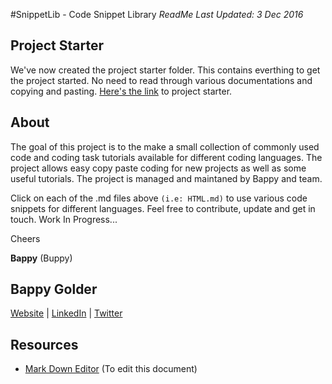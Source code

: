 <!--MarkDown Editor (use for live preview): 
https://jbt.github.io/markdown-editor-->

<!--
GitHub Markdown System:
https://help.github.com/articles/markdown-basics/
https://guides.github.com/features/mastering-markdown/
-->

#SnippetLib - Code Snippet Library
*ReadMe Last Updated: 3 Dec 2016*

## Project Starter
We've now created the project starter folder. This contains everthing to get the project started. No need to read through various documentations and copying and pasting. [Here's the link](https://github.com/bappygolder/CodeLibrary/tree/master/Project%20Starter) to project starter.  

## About
The goal of this project is to the make a small collection of commonly used code and coding task tutorials available for different coding languages. The project allows easy copy paste coding for new projects as well as some useful tutorials. The project is managed and maintaned by Bappy and team. 

Click on each of the .md files above ```(i.e: HTML.md)``` to use various code snippets for different languages. Feel free to contribute, update and get in touch. Work In Progress...

Cheers 

**Bappy** (Buppy)

## Bappy Golder <br/>
<a href="http://bappygolder.com/">Website</a>  |  <a href="https://github.com/bappygolder">LinkedIn</a> |  <a href="https://au.linkedin.com/in/bappygolder">Twitter</a>

## Resources
- [Mark Down Editor](https://jbt.github.io/markdown-editor) (To edit this document)